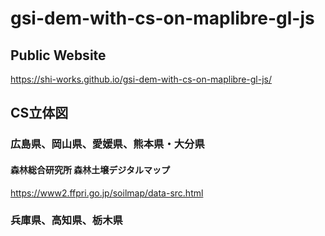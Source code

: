 # gsi-dem-with-cs-on-maplibre-gl-js
## Public Website
https://shi-works.github.io/gsi-dem-with-cs-on-maplibre-gl-js/

## CS立体図
### 広島県、岡山県、愛媛県、熊本県・大分県
#### 森林総合研究所 森林土壌デジタルマップ
https://www2.ffpri.go.jp/soilmap/data-src.html
### 兵庫県、高知県、栃木県

